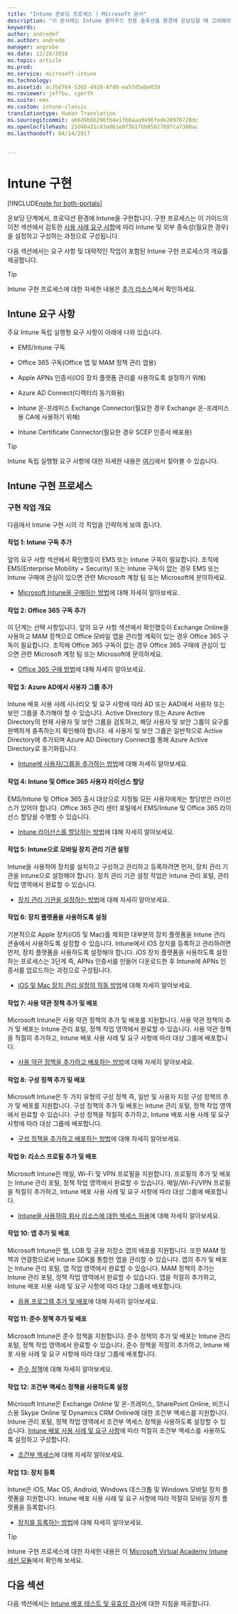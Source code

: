 ```yaml
---
title: "Intune 온보딩 프로세스 | Microsoft 문서"
description: "이 문서에는 Intune 클라우드 전용 솔루션을 환경에 온보딩할 때 고려해야 하는 유용한 모든 세부 정보가 포함되어 있습니다."
keywords: 
author: andredm7
ms.author: andredm
manager: angrobe
ms.date: 12/28/2016
ms.topic: article
ms.prod: 
ms.service: microsoft-intune
ms.technology: 
ms.assetid: ac7bd764-5365-4920-8fd0-ea57d5ebe039
ms.reviewer: jeffbu, cgerth
ms.suite: ems
ms.custom: intune-classic
translationtype: Human Translation
ms.sourcegitcommit: ab6d9b6b296fb4e1fb0aaa9496fede28976728dc
ms.openlocfilehash: 23d40a31c43a061e0f3b1fbb05827697ca7380ac
ms.lasthandoff: 04/14/2017


---
```


# <a name="intune-implementation"></a>Intune 구현

[!INCLUDE[note for both-portals](../includes/note-for-both-portals.md)]

온보딩 단계에서, 프로덕션 환경에 Intune을 구현합니다. 구현 프로세스는 이 가이드의 이전 섹션에서 검토한 [사용 사례 요구 사항](section-3-determine-use-case-requirements.md)에 따라 Intune 및 외부 종속성(필요한 경우)을 설정하고 구성하는 과정으로 구성됩니다.

다음 섹션에서는 요구 사항 및 대략적인 작업이 포함된 Intune 구현 프로세스의 개요를 제공합니다.

>[!TIP]
> Intune 구현 프로세스에 대한 자세한 내용은 [추가 리소스](additional-resources.md)에서 확인하세요.

## <a name="intune-requirements"></a>Intune 요구 사항

주요 Intune 독립 실행형 요구 사항이 아래에 나와 있습니다.

-   EMS/Intune 구독

-   Office 365 구독(Office 앱 및 MAM 정책 관리 앱용)

-   Apple APNs 인증서(iOS 장치 플랫폼 관리를 사용하도록 설정하기 위해)

-   Azure AD Connect(디렉터리 동기화용)

-   Intune 온-프레미스 Exchange Connector(필요한 경우 Exchange 온-프레미스용 CA에 사용하기 위해)

-   Intune Certificate Connector(필요한 경우 SCEP 인증서 배포용)

>[!TIP]
> Intune 독립 실행형 요구 사항에 대한 자세한 내용은 [여기](https://docs.microsoft.com/intune/get-started/what-to-know-before-you-start-microsoft-intune)에서 찾아볼 수 있습니다.

## <a name="intune-implementation-process"></a>Intune 구현 프로세스

### <a name="overview-of-implementation-tasks"></a>구현 작업 개요

다음에서 Intune 구현 시의 각 작업을 간략하게 보여 줍니다.

#### <a name="task-1-add-intune-subscription"></a>작업 1: Intune 구독 추가

앞의 요구 사항 섹션에서 확인했듯이 EMS 또는 Intune 구독이 필요합니다. 조직에 EMS(Enterprise Mobility + Security) 또는 Intune 구독이 없는 경우 EMS 또는 Intune 구매에 관심이 있으면 관련 Microsoft 계정 팀 또는 Microsoft에 문의하세요.

-   [Microsoft Intune을 구매하는 방법](https://www.microsoft.com/cloud-platform/microsoft-intune-pricing)에 대해 자세히 알아보세요.

#### <a name="task-2-add-office-365-subscription"></a>작업 2: Office 365 구독 추가

이 단계는 선택 사항입니다. 앞의 요구 사항 섹션에서 확인했듯이 Exchange Online을 사용하고 MAM 정책으로 Office 모바일 앱을 관리할 계획이 있는 경우 Office 365 구독이 필요합니다. 조직에 Office 365 구독이 없는 경우 Office 365 구매에 관심이 있으면 관련 Microsoft 계정 팀 또는 Microsoft에 문의하세요.

-   [Office 365 구매 방법](https://products.office.com/business/compare-office-365-for-business-plans)에 대해 자세히 알아보세요.

#### <a name="task-3-add-users-groups-in-azure-ad"></a>작업 3: Azure AD에서 사용자 그룹 추가

Intune 배포 사용 사례 시나리오 및 요구 사항에 따라 AD 또는 AAD에서 사용자 또는 보안 그룹을 추가해야 할 수 있습니다. Active Directory 또는 Azure Active Directory의 현재 사용자 및 보안 그룹을 검토하고, 해당 사용자 및 보안 그룹이 요구를 완벽하게 충족하는지 확인해야 합니다. 새 사용자 및 보안 그룹은 일반적으로 Active Directory에 추가되며 Azure AD Directory Connect를 통해 Azure Active Directory로 동기화됩니다.

-   [Intune에 사용자/그룹을 추가하는 방법](https://docs.microsoft.com/intune/get-started/start-with-a-paid-subscription-to-microsoft-intune-step-3)에 대해 자세히 알아보세요.

#### <a name="task-4-assign-intune-and-office-365-user-licenses"></a>작업 4: Intune 및 Office 365 사용자 라이선스 할당

EMS/Intune 및 Office 365 출시 대상으로 지정될 모든 사용자에게는 할당받은 라이선스가 있어야 합니다. Office 365 관리 센터 포털에서 EMS/Intune 및 Office 365 라이선스 할당을 수행할 수 있습니다.

-   [Intune 라이선스를 할당하는 방법](https://docs.microsoft.com/intune/get-started/start-with-a-paid-subscription-to-microsoft-intune-step-4)에 대해 자세히 알아보세요.

#### <a name="task-5-set-mobile-device-management-authority-to-intune"></a>작업 5: Intune으로 모바일 장치 관리 기관 설정

Intune을 사용하여 장치를 설치하고 구성하고 관리하고 등록하려면 먼저, 장치 관리 기관을 Intune으로 설정해야 합니다. 장치 관리 기관 설정 작업은 Intune 관리 포털, 관리 작업 영역에서 완료할 수 있습니다.

-   [장치 관리 기관을 설정하는 방법](https://docs.microsoft.com/intune/deploy-use/prerequisites-for-enrollment#step-2-set-mdm-authority)에 대해 자세히 알아보세요.

#### <a name="task-6-enable-device-platforms"></a>작업 6: 장치 플랫폼을 사용하도록 설정

기본적으로 Apple 장치(iOS 및 Mac)를 제외한 대부분의 장치 플랫폼을 Intune 관리 콘솔에서 사용하도록 설정할 수 있습니다. Intune에서 iOS 장치를 등록하고 관리하려면 먼저, 장치 플랫폼을 사용하도록 설정해야 합니다. iOS 장치 플랫폼을 사용하도록 설정하는 프로세스는 3단계 즉, APNs 인증서를 만들어 다운로드한 후 Intune에 APNs 인증서를 업로드하는 과정으로 구성됩니다.

-   [iOS 및 Mac 장치 관리 설정의 작동 방법](https://docs.microsoft.com/intune/deploy-use/set-up-ios-and-mac-management-with-microsoft-intune)에 대해 자세히 알아보세요.

#### <a name="task-7-add-and-deploy-terms-and-conditions-policies"></a>작업 7: 사용 약관 정책 추가 및 배포

Microsoft Intune은 사용 약관 정책의 추가 및 배포를 지원합니다. 사용 약관 정책의 추가 및 배포는 Intune 관리 포털, 정책 작업 영역에서 완료할 수 있습니다. 사용 약관 정책을 적절히 추가하고, Intune 배포 사용 사례 및 요구 사항에 따라 대상 그룹에 배포합니다.

-   [사용 약관 정책을 추가하고 배포하는 방법](https://docs.microsoft.com/intune/deploy-use/terms-and-condition-policy-settings-in-microsoft-intune)에 대해 자세히 알아보세요.

#### <a name="task-8-add-and-deploy-configuration-policies"></a>작업 8: 구성 정책 추가 및 배포

Microsoft Intune은 두 가지 유형의 구성 정책 즉, 일반 및 사용자 지정 구성 정책의 추가 및 배포를 지원합니다. 구성 정책의 추가 및 배포는 Intune 관리 포털, 정책 작업 영역에서 완료할 수 있습니다. 구성 정책을 적절히 추가하고, Intune 배포 사용 사례 및 요구 사항에 따라 대상 그룹에 배포합니다.

-   [구성 정책을 추가하고 배포하는 방법](https://docs.microsoft.com/intune/deploy-use/manage-settings-and-features-on-your-devices-with-microsoft-intune-policies)에 대해 자세히 알아보세요.

#### <a name="task-9-add-and-deploy-resource-profiles"></a>작업 9: 리소스 프로필 추가 및 배포

Microsoft Intune은 메일, Wi-Fi 및 VPN 프로필을 지원합니다. 프로필의 추가 및 배포는 Intune 관리 포털, 정책 작업 영역에서 완료할 수 있습니다. 메일/Wi-Fi/VPN 프로필을 적절히 추가하고, Intune 배포 사용 사례 및 요구 사항에 따라 대상 그룹에 배포합니다.

-   [Intune을 사용하여 회사 리소스에 대한 액세스 허용](https://docs.microsoft.com/intune/deploy-use/enable-access-to-company-resources-with-microsoft-intune)에 대해 자세히 알아보세요.

#### <a name="task-10-add-and-deploy-apps"></a>작업 10: 앱 추가 및 배포

Microsoft Intune은 웹, LOB 및 공용 저장소 앱의 배포를 지원합니다. 또한 MAM 정책과 연결함으로써 Intune SDK를 통합한 앱을 관리할 수 있습니다. 앱의 추가 및 배포는 Intune 관리 포털, 앱 작업 영역에서 완료할 수 있습니다. MAM 정책의 추가는 Intune 관리 포털, 정책 작업 영역에서 완료할 수 있습니다. 앱을 적절히 추가하고, Intune 배포 사용 사례 및 요구 사항에 따라 대상 그룹에 배포합니다.

-   [응용 프로그램 추가 및 배포](https://docs.microsoft.com/intune/deploy-use/deploy-apps)에 대해 자세히 알아보세요.

#### <a name="task-11-add-and-deploy-compliance-policies"></a>작업 11: 준수 정책 추가 및 배포

Microsoft Intune은 준수 정책을 지원합니다. 준수 정책의 추가 및 배포는 Intune 관리 포털, 정책 작업 영역에서 완료할 수 있습니다. 준수 정책을 적절히 추가하고, Intune 배포 사용 사례 및 요구 사항에 따라 대상 그룹에 배포합니다.

-   [준수 정책](https://docs.microsoft.com/intune/deploy-use/introduction-to-device-compliance-policies-in-microsoft-intune)에 대해 자세히 알아보세요.

#### <a name="task-12-enable-conditional-access-policies"></a>작업 12: 조건부 액세스 정책을 사용하도록 설정

Microsoft Intune은 Exchange Online 및 온-프레미스, SharePoint Online, 비즈니스용 Skype Online 및 Dynamics CRM Online에 대한 조건부 액세스를 지원합니다. Intune 관리 포털, 정책 작업 영역에서 조건부 액세스 정책을 사용하도록 설정할 수 있습니다. [Intune 배포 사용 사례 및 요구 사항](section-3-determine-use-case-requirements.md)에 따라 적절히 조건부 액세스를 사용하도록 설정하고 구성합니다.

-   [조건부 액세스](https://docs.microsoft.com/intune/deploy-use/restrict-access-to-email-and-o365-services-with-microsoft-intune)에 대해 자세히 알아보세요.

#### <a name="task-13-enroll-devices"></a>작업 13: 장치 등록

Intune은 iOS, Mac OS, Android, Windows 데스크톱 및 Windows 모바일 장치 플랫폼을 지원합니다. Intune 배포 사용 사례 및 요구 사항에 따라 적절히 모바일 장치 플랫폼을 등록합니다.

-   [장치를 등록하는 방법](https://docs.microsoft.com/intune/deploy-use/enroll-devices-in-microsoft-intune)에 대해 자세히 알아보세요.

>[!TIP]
> Intune 구현 프로세스에 대한 자세한 내용은 이 [Microsoft Virtual Academy Intune 세션 모듈](https://mva.microsoft.com/training-courses/deploying-microsoft-enterprise-mobility-suite-16408?l=PPWNoZxvD_1404778676)에서 확인해 보세요.

## <a name="next-section"></a>다음 섹션

다음 섹션에서는 [Intune 배포 테스트 및 유효성 검사](section-9-test-and-validation.md)에 대한 지침을 제공합니다.

